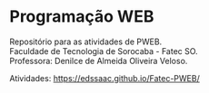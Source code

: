# Programação WEB
Repositório para as atividades de PWEB. </br>
Faculdade de Tecnologia de Sorocaba - Fatec SO. </br>
Professora: Denilce de Almeida Oliveira Veloso. </br>

Atividades: https://edssaac.github.io/Fatec-PWEB/
